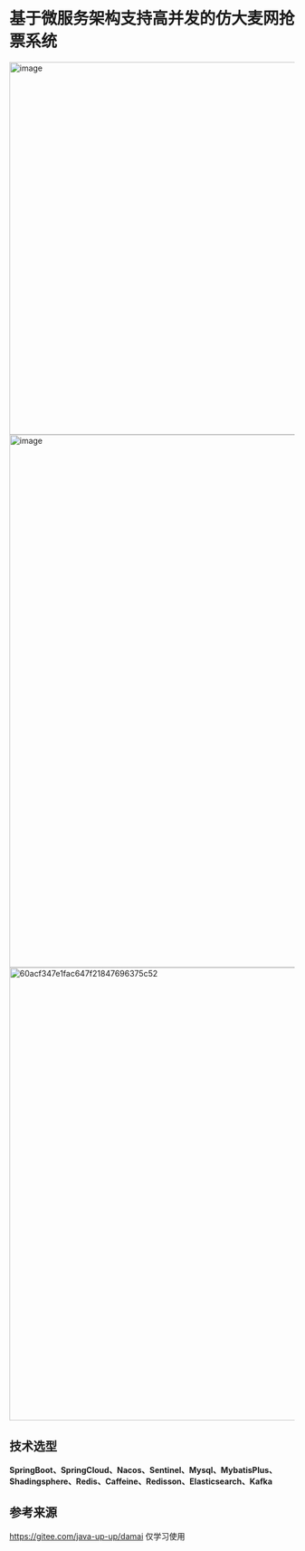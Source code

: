 # 基于微服务架构支持高并发的仿大麦网抢票系统

<img width="658" alt="image" src="https://github.com/user-attachments/assets/3b833332-f880-4c9b-849d-c911d94023fd" />

<img width="941" alt="image" src="https://github.com/user-attachments/assets/061a4068-6e14-4fc4-bf6a-d8d925b211be" />

<img width="800" alt="60acf347e1fac647f21847696375c52" src="https://github.com/user-attachments/assets/635742e9-4cee-4935-bd00-00ac80600274" />


## 技术选型
**SpringBoot、SpringCloud、Nacos、Sentinel、Mysql、MybatisPlus、Shadingsphere、Redis、Caffeine、Redisson、Elasticsearch、Kafka**

## 参考来源
https://gitee.com/java-up-up/damai
仅学习使用
